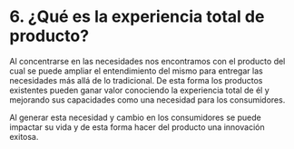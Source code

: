 # 6. **¿Qué es la experiencia total de producto?**



Al concentrarse en las necesidades nos encontramos con el producto del cual se puede ampliar el entendimiento del mismo para entregar las necesidades más allá de lo tradicional. De esta forma los productos existentes pueden ganar valor conociendo la experiencia total de él y mejorando sus capacidades como una necesidad para los consumidores.

Al generar esta necesidad y cambio en los consumidores se puede impactar su vida y de esta forma hacer del producto una innovación exitosa.

